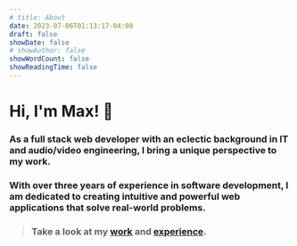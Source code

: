 ```yaml
---
# title: About
date: 2023-07-06T01:13:17-04:00
draft: false
showDate: false
# showAuthor: false
showWordCount: false
showReadingTime: false
---
```


<h1>Hi, I'm Max! 👋</h1>

<h3 class="font-normal">
    As a full stack web developer with an eclectic background in IT and audio/video engineering, I bring a unique perspective to my work.
</h3>

<h3 class="font-normal">
    With over three years of experience in software development, I am dedicated to creating intuitive and powerful web applications that solve real-world problems.
</h3>

> <h3 class="font-normal">Take a look at my <a href="/projects"><strong>work</strong></a> and <a href="/resume"><strong>experience</strong></a>.</h3>
